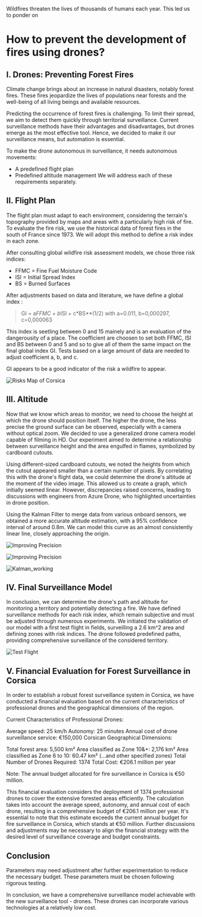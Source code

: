 Wildfires threaten the lives of thousands of humans each year. This led us to ponder on 
# How to prevent the development of fires using drones?

## I. Drones: Preventing Forest Fires

Climate change brings about an increase in natural disasters, notably forest fires. These fires jeopardize the lives of populations near forests and the well-being of all living beings and available resources.

Predicting the occurrence of forest fires is challenging. To limit their spread, we aim to detect them quickly through territorial surveillance. Current surveillance methods have their advantages and disadvantages, but drones emerge as the most effective tool. Hence, we decided to make it our surveillance means, but automation is essential.

To make the drone autonomous in surveillance, it needs autonomous movements:
* A predefined flight plan
* Predefined altitude management
We will address each of these requirements separately.

## II. Flight Plan

The flight plan must adapt to each environment, considering the terrain's topography provided by maps and areas with a particularly high risk of fire. To evaluate the fire risk, we use the historical data of forest fires in the south of France since 1973. We will adopt this method to define a risk index in each zone.

After consulting global wildfire risk assessment models, we chose three risk indices:
* FFMC = Fine Fuel Moisture Code
* ISI = Initial Spread Index
* BS = Burned Surfaces

After adjustments based on data and literature, we have define a global index : 
>GI = a*FFMC + b*ISI + c*BS**(1/2)
>with a=0.011, b=0,000297, c=0,000063

This index is seetling between 0 and 15 mainely and is an evaluation of the dangerousity of a place. The coefficient are choosen to set both FFMC, ISI and BS between 0 and 5 and so to give all of them the same impact on the final global index GI. Tests based on a large amount of data are needed to adjust coefficient a, b, and c. 

GI appears to be a good indicator of the risk a wildfire to appear.

![Risks Map of Corsica](assets/risks_map.png)

## III. Altitude

Now that we know which areas to monitor, we need to choose the height at which the drone should position itself. The higher the drone, the less precise the ground surface can be observed, especially with a camera without optical zoom. We decided to use a generalized drone camera model capable of filming in HD. Our experiment aimed to determine a relationship between surveillance height and the area engulfed in flames, symbolized by cardboard cutouts.

Using different-sized cardboard cutouts, we noted the heights from which the cutout appeared smaller than a certain number of pixels. By correlating this with the drone's flight data, we could determine the drone's altitude at the moment of the video image. This allowed us to create a graph, which initially seemed linear. However, discrepancies raised concerns, leading to discussions with engineers from Azure Drone, who highlighted uncertainties in drone position.

Using the Kalman Filter to merge data from various onboard sensors, we obtained a more accurate altitude estimation, with a 95% confidence interval of around 0.8m. We can model this curve as an almost consistently linear line, closely approaching the origin.



![Improving Precision](assets/approximation_with_kalman.png)



![Improving Precision](assets/linear_model.png)



![Kalman_working](assets/kalman_filter_in_french.png)




## IV. Final Surveillance Model

In conclusion, we can determine the drone's path and altitude for monitoring a territory and potentially detecting a fire. We have defined surveillance methods for each risk index, which remain subjective and must be adjusted through numerous experiments. We initiated the validation of our model with a first test flight in fields, surveilling a 2.6 km^2 area and defining zones with risk indices. The drone followed predefined paths, providing comprehensive surveillance of the considered territory.


![Test Flight](assets/test_flight.png)


## V. Financial Evaluation for Forest Surveillance in Corsica

In order to establish a robust forest surveillance system in Corsica, we have conducted a financial evaluation based on the current characteristics of professional drones and the geographical dimensions of the region.

Current Characteristics of Professional Drones:

Average speed: 25 km/h
Autonomy: 25 minutes
Annual cost of drone surveillance service: €150,000
Corsican Geographical Dimensions:

Total forest area: 5,500 km²
Area classified as Zone 10&+: 2,176 km²
Area classified as Zone 6 to 10: 60.47 km²
(...and other specified zones)
Total Number of Drones Required: 1374
Total Cost: €206.1 million per year

Note: The annual budget allocated for fire surveillance in Corsica is €50 million.

This financial evaluation considers the deployment of 1374 professional drones to cover the extensive forested areas efficiently. The calculation takes into account the average speed, autonomy, and annual cost of each drone, resulting in a comprehensive budget of €206.1 million per year. It's essential to note that this estimate exceeds the current annual budget for fire surveillance in Corsica, which stands at €50 million. Further discussions and adjustments may be necessary to align the financial strategy with the desired level of surveillance coverage and budget constraints.

## Conclusion

Parameters may need adjustment after further experimentation to reduce the necessary budget. These parameters must be chosen following rigorous testing.

In conclusion, we have a comprehensive surveillance model achievable with the new surveillance tool - drones. These drones can incorporate various technologies at a relatively low cost.
